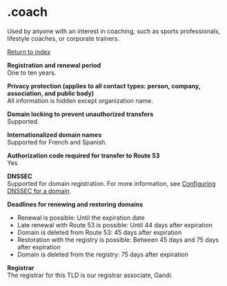 # \.coach<a name="coach"></a>

Used by anyone with an interest in coaching, such as sports professionals, lifestyle coaches, or corporate trainers\.

[Return to index](registrar-tld-list.md#index)

**Registration and renewal period**  
One to ten years\.

**Privacy protection \(applies to all contact types: person, company, association, and public body\)**  
All information is hidden except organization name\.

**Domain locking to prevent unauthorized transfers**  
Supported\.

**Internationalized domain names**  
Supported for French and Spanish\.

**Authorization code required for transfer to Route 53**  
Yes

**DNSSEC**  
Supported for domain registration\. For more information, see [Configuring DNSSEC for a domain](domain-configure-dnssec.md)\.

**Deadlines for renewing and restoring domains**  
+ Renewal is possible: Until the expiration date
+ Late renewal with Route 53 is possible: Until 44 days after expiration
+ Domain is deleted from Route 53: 45 days after expiration
+ Restoration with the registry is possible: Between 45 days and 75 days after expiration
+ Domain is deleted from the registry: 75 days after expiration

**Registrar**  
The registrar for this TLD is our registrar associate, Gandi\.